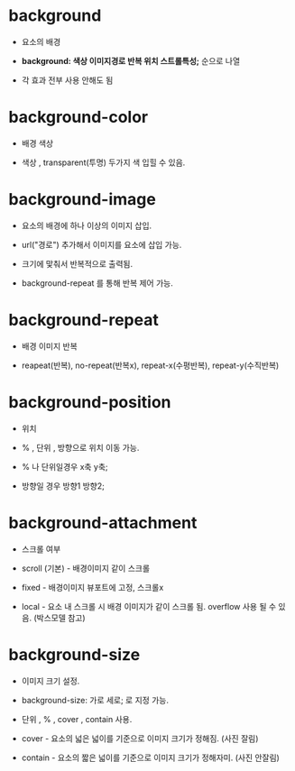# background
- 요소의 배경

- <strong>background: 색상 이미지경로 반복 위치 스트롤특성;</strong> 순으로 나열

- 각 효과 전부 사용 안해도 됨

# background-color

- 배경 색상

- 색상 , transparent(투명) 두가지 색 입힐 수 있음.

# background-image

- 요소의 배경에 하나 이상의 이미지 삽입.

- url("경로") 추가해서 이미지를 요소에 삽입 가능.

- 크기에 맟춰서 반복적으로 출력됨.

- background-repeat 를 통해 반복 제어 가능.

# background-repeat

- 배경 이미지 반복

- reapeat(반복), no-repeat(반복x), repeat-x(수평반복), repeat-y(수직반복)


# background-position

- 위치

-  % , 단위 , 방향으로 위치 이동 가능.

- % 나 단위일경우 x축 y축;

- 방향일 경우 방향1 방향2; 


# background-attachment

- 스크롤 여부

- scroll (기본) - 배경이미지 같이 스크롤

- fixed - 배경이미지 뷰포트에 고정, 스크롤x

- local - 요소 내 스크롤 시 배경 이미지가 같이 스크롤 됨. overflow 사용 될 수 있음. (박스모델 참고)

# background-size

- 이미지 크기 설정.

- background-size: 가로 세로; 로 지정 가능.

- 단위 , % , cover , contain 사용.

- cover - 요소의 넓은 넓이를 기준으로 이미지 크기가 정해짐. (사진 잘림)

- contain  - 요소의 짧은 넓이를 기준으로 이미지 크기가 정해자미. (사진 안잘림)

